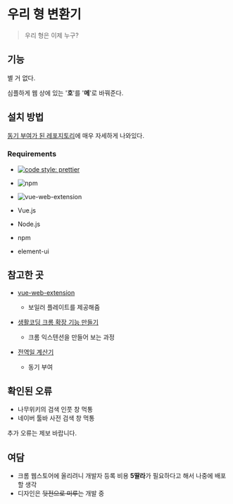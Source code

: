 # 우리 형 변환기

> 우리 형은 이제 누구?

## 기능

별 거 없다.

심플하게 웹 상에 있는 '**호**'를 '**메**'로 바꿔준다.

## 설치 방법

[동기 부여가 된 레포지토리](https://github.com/wormwlrm/military-service-calculator/blob/master/README.md#-%EC%84%A4%EC%B9%98)에 매우 자세하게 나와있다.

### Requirements

- [![code style: prettier](https://img.shields.io/badge/code_style-prettier-ff69b4.svg?style=flat-square)](https://github.com/prettier/prettier)

- ![npm](https://img.shields.io/npm/v/npm)

- ![vue-web-extension](https://img.shields.io/npm/v/vue-web-extension?label=vue-web-extension)

- Vue.js
- Node.js
- npm
- element-ui

## 참고한 곳

- [vue-web-extension](https://github.com/Kocal/vue-web-extension)

  - 보일러 플레이트를 제공해줌

- [생활코딩 크롬 확장 기능 만들기](https://opentutorials.org/course/2473/14086)

  - 크롬 익스텐션을 만들어 보는 과정

- [전역일 계산기](https://github.com/wormwlrm/military-service-calculator)
  - 동기 부여

## 확인된 오류

- 나무위키의 검색 인풋 창 먹통
- 네이버 툴바 사전 검색 창 먹통

추가 오류는 제보 바랍니다.

## 여담

- 크롬 웹스토어에 올리려니 개발자 등록 비용 **5딸라**가 필요하다고 해서 나중에 배포할 생각
- 디자인은 ~~뒷전으로 미루는~~ 개발 중

